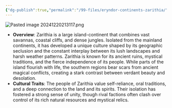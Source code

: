 ```yaml
---
{"dg-publish":true,"permalink":"/99-files/eryndor-continents-zarithia/"}
---
```




![Pasted image 20241220213117.png](/img/user/98%20Attachments/Pasted%20image%2020241220213117.png)

- **Overview**: Zarithia is a large island-continent that combines vast savannas, coastal cliffs, and dense jungles. Isolated from the mainland continents, it has developed a unique culture shaped by its geographic seclusion and the constant interplay between its lush landscapes and harsh weather patterns. Zarithia is known for its ancient ruins, mystical traditions, and the fierce independence of its people. While parts of the island flourish with life, the southern regions bear scars from ancient magical conflicts, creating a stark contrast between verdant beauty and desolation.
- **Cultural Traits**: The people of Zarithia value self-reliance, oral traditions, and a deep connection to the land and its spirits. Their isolation has fostered a strong sense of unity, though rival factions often clash over control of its rich natural resources and mystical relics.